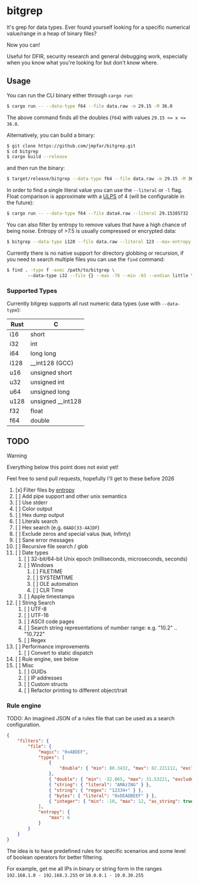 # bitgrep

It's grep for data types. Ever found yourself looking for a specific numerical value/range in a heap of binary files?

Now you can! 

Useful for DFIR, security research and general debugging work, especially when you know what you're looking for but don't know where.

## Usage

You can run the CLI binary either through `cargo run`:

```bash
$ cargo run -- --data-type f64 --file data.raw -m 29.15 -M 36.0
```

The above command finds all the doubles (`f64`) with values `29.15 <= x <= 36.0`.

Alternatively, you can build a binary:

```bash
$ git clone https://github.com/jmpfar/bitgrep.git
$ cd bitgrep
$ cargo build --release
```

and then run the binary:

```bash
$ target/release/bitgrep --data-type f64 --file data.raw -m 29.15 -M 36.0
```

In order to find a single literal value you can use the `--literal` or `-l` flag. 
Float comparison is approximate with a [ULPS](https://en.wikipedia.org/wiki/Unit_in_the_last_place) of 4 (will be configurable in the future):

```bash
$ cargo run -- --data-type f64 --file data4.raw --literal 29.15385732 --endian big
```

You can also filter by entropy to remove values that have a high chance of being noise. Entropy of >7.5 is usually compressed
or encrypted data:

```bash
$ bitgrep --data-type i128 --file data.raw --literal 123 --max-entropy 7.5
```

Currently there is no native support for directory globbing or recursion, if you need to search multiple files you can use the `find` command:

```bash
$ find . -type f -exec /path/to/bitgrep \ 
		--data-type i32 --file {} --max -78 --min -83 --endian little \;
```


### Supported Types

Currently bitgrep supports all rust numeric data types (use with `--data-type`):


| Rust | C                 |
|------|-------------------|
| i16  | short             |
| i32  | int               |
| i64  | long long         |
| i128 | __int128 (GCC)    |
| u16  | unsigned short    |
| u32  | unsigned int      |
| u64  | unsigned long     |
| u128 | unsigned __int128 |
| f32  | float             |
| f64  | double            |

## TODO
> [!WARNING]  
>  Everything below this point does not exist yet!

Feel free to send pull requests, hopefully I'll get to these before 2026

1. [x] Filter files by [entropy](https://en.wikipedia.org/wiki/Entropy_(information_theory))
2. [ ] Add pipe support and other unix semantics
3. [ ] Use stderr
4. [ ] Color output
5. [ ] Hex dump output
6. [ ] Literals search
7. [ ] Hex search (e.g. `0AAD[33-4A]DF`)
8. [ ] Exclude zeros and special valus (`NaN`, Infinty)
9. [ ] Sane error messages
10. [ ] Recursive file search / glob
11. [ ] Date types
    1. [ ] 32-bit/64-bit Unix epoch (milliseconds, microseconds, seconds)
    2. [ ] Windows
       1. [ ] FILETIME
       2. [ ] SYSTEMTIME
       3. [ ] OLE automation
       4. [ ] CLR Time
    3. [ ] Apple timestamps
12. [ ] String Search
	 1. [ ] UTF-8
	 2. [ ] UTF-16
	 3. [ ] ASCII code pages
	 4. [ ] Search string representations of number range: e.g. "10.2" .. "10.722"
	 5. [ ] Regex
13. [ ] Performance improvements
	 1. [ ] Convert to static dispatch
14. [ ] Rule engine, see below
15. [ ] Misc
    1. [ ] GUIDs
    2. [ ] IP addresses
    3. [ ] Custom structs
    4. [ ] Refactor printing to different object/trait


### Rule engine
TODO: An imagined JSON of a rules file that can be used as a search configuration.

```json
{
	"filters": {
		"file": {
			"magic": "0xABDEF",
			"types": [
				{
					"double": { "min": 80.3432, "max": 82.221112, "exclude-zero": true }
				},
				{ "double": { "min": -32.865, "max": 31.53221, "exclude-zero": true } },
				{ "string": { "literal": "AMAzING" } },
				{ "string": { "regex": "12334+" } },
				{ "bytes": { "literal": "0xDEADBEEF" } },
				{ "integer": { "min": -10, "max": 12, "as_string": true } }
			],
			"entropy": {
				"max": 6
			}
		}
	}
}

```

The idea is to have predefined rules for specific scenarios and some level of boolean operators for better filtering. 

For example, get me all IPs in binary or string form in the ranges `192.168.1.0 - 192.168.3.255` or `10.0.0.1 - 10.0.30.255`
